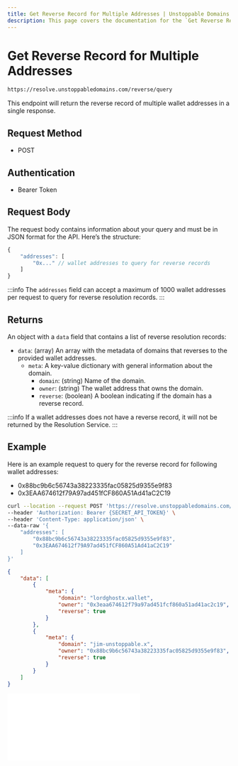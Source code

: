 ```yaml
---
title: Get Reverse Record for Multiple Addresses | Unstoppable Domains Developer Portal
description: This page covers the documentation for the `Get Reverse Record for Multiple Addresses` endpoint.
---
```


# Get Reverse Record for Multiple Addresses

```bash
https://resolve.unstoppabledomains.com/reverse/query
```

This endpoint will return the reverse record of multiple wallet addresses in a single response.

## Request Method

* POST

## Authentication

* Bearer Token

## Request Body

The request body contains information about your query and must be in JSON format for the API. Here’s the structure:

```javascript
{
    "addresses": [
        "0x..." // wallet addresses to query for reverse records
    ]
}
```

:::info
The `addresses` field can accept a maximum of 1000 wallet addresses per request to query for reverse resolution records.
:::

## Returns

An object with a `data` field that contains a list of reverse resolution records:

* `data`: (array) An array with the metadata of domains that reverses to the provided wallet addresses.
    * `meta`: A key-value dictionary with general information about the domain.
      * `domain`: (string) Name of the domain.
      * `owner`: (string) The wallet address that owns the domain.
      * `reverse`: (boolean) A boolean indicating if the domain has a reverse record.

:::info
If a wallet addresses does not have a reverse record, it will not be returned by the Resolution Service.
:::

## Example

Here is an example request to query for the reverse record for following wallet addresses:

* 0x88bc9b6c56743a38223335fac05825d9355e9f83
* 0x3EAA674612f79A97ad451fCF860A51Ad41aC2C19

```bash Request
curl --location --request POST 'https://resolve.unstoppabledomains.com/reverse/query' \
--header 'Authorization: Bearer {SECRET_API_TOKEN}' \
--header 'Content-Type: application/json' \
--data-raw '{
    "addresses": [
        "0x88bc9b6c56743a38223335fac05825d9355e9f83",
        "0x3EAA674612f79A97ad451fCF860A51Ad41aC2C19"
    ]
}'
```

```json Response
{
    "data": [
        {
            "meta": {
                "domain": "lordghostx.wallet",
                "owner": "0x3eaa674612f79a97ad451fcf860a51ad41ac2c19",
                "reverse": true
            }
        },
        {
            "meta": {
                "domain": "jim-unstoppable.x",
                "owner": "0x88bc9b6c56743a38223335fac05825d9355e9f83",
                "reverse": true
            }
        }
    ]
}
```

<embed src="/snippets/_discord.md" />
